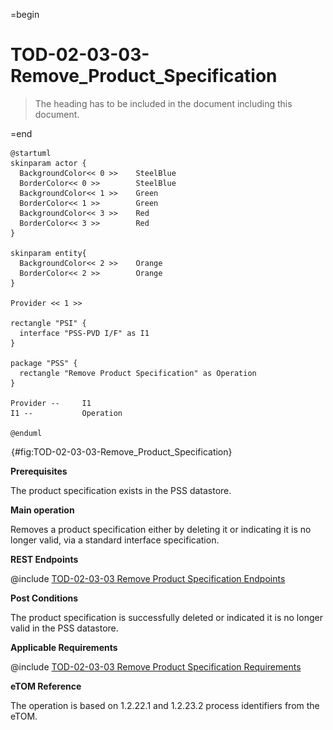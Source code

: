 =begin

# TOD-02-03-03-Remove_Product_Specification

> The heading has to be included in the document including this document.

=end

```plantuml
@startuml
skinparam actor {
  BackgroundColor<< 0 >> 	SteelBlue
  BorderColor<< 0 >> 		SteelBlue
  BackgroundColor<< 1 >> 	Green
  BorderColor<< 1 >> 		Green
  BackgroundColor<< 3 >> 	Red
  BorderColor<< 3 >> 		Red
}

skinparam entity{
  BackgroundColor<< 2 >> 	Orange
  BorderColor<< 2 >> 		Orange
}

Provider << 1 >>

rectangle "PSI" {
  interface "PSS-PVD I/F" as I1
}

package "PSS" {
  rectangle "Remove Product Specification" as Operation
}

Provider --	    I1
I1 --           Operation

@enduml

```

![TOD-02-03-03: Remove Product Specification](../../common/pixel.png){#fig:TOD-02-03-03-Remove_Product_Specification}

**Prerequisites**

The product specification exists in the PSS datastore.

**Main operation**

Removes a product specification either by deleting it or indicating it is no longer valid, via a standard interface specification.

**REST Endpoints**

@include [TOD-02-03-03 Remove Product Specification Endpoints](endpoints/TOD-02-03-03-Remove_Product_Specification-endpoints.md)

**Post Conditions**

The product specification is successfully deleted or indicated it is no longer valid in the PSS datastore.

**Applicable Requirements**

@include [TOD-02-03-03 Remove Product Specification Requirements](requirements/TOD-02-03-03-Remove_Product_Specification-requirements.md)

**eTOM Reference**

The operation is based on 1.2.22.1 and 1.2.23.2 process identifiers from the eTOM.
